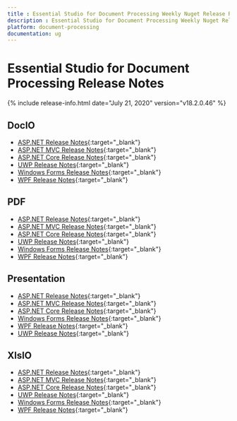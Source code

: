 ```yaml
---
title : Essential Studio for Document Processing Weekly Nuget Release Release Notes  
description : Essential Studio for Document Processing Weekly Nuget Release Release Notes  
platform: document-processing
documentation: ug
---
```


# Essential Studio for Document Processing  Release Notes  

{% include release-info.html date="July 21, 2020" version="v18.2.0.46" %} 

## DocIO

* [ASP.NET Release Notes](/aspnet/release-notes/v18.2.0.46#docio){:target="_blank"}
* [ASP.NET MVC Release Notes](/aspnetmvc/release-notes/v18.2.0.46#docio){:target="_blank"}
* [ASP.NET Core Release Notes](/aspnet-core/release-notes/v18.2.0.46#docio){:target="_blank"}
* [UWP Release Notes](/uwp/release-notes/v18.2.0.46#docio){:target="_blank"}
* [Windows Forms Release Notes](/windowsforms/release-notes/v18.2.0.46#docio){:target="_blank"}
* [WPF Release Notes](/wpf/release-notes/v18.2.0.46#docio){:target="_blank"}


## PDF

* [ASP.NET Release Notes](/aspnet/release-notes/v18.2.0.46#pdf){:target="_blank"}
* [ASP.NET MVC Release Notes](/aspnetmvc/release-notes/v18.2.0.46#pdf){:target="_blank"}
* [ASP.NET Core Release Notes](/aspnet-core/release-notes/v18.2.0.46#pdf){:target="_blank"}
* [UWP Release Notes](/uwp/release-notes/v18.2.0.46#pdf){:target="_blank"}
* [Windows Forms Release Notes](/windowsforms/release-notes/v18.2.0.46#pdf){:target="_blank"}
* [WPF Release Notes](/wpf/release-notes/v18.2.0.46#pdf){:target="_blank"}


## Presentation

* [ASP.NET Release Notes](/aspnet/release-notes/v18.2.0.46#presentation){:target="_blank"}
* [ASP.NET MVC Release Notes](/aspnetmvc/release-notes/v18.2.0.46#presentation){:target="_blank"}
* [ASP.NET Core Release Notes](/aspnet-core/release-notes/v18.2.0.46#presentation){:target="_blank"}
* [Windows Forms Release Notes](/windowsforms/release-notes/v18.2.0.46#presentation){:target="_blank"}
* [WPF Release Notes](/wpf/release-notes/v18.2.0.46#presentation){:target="_blank"}
* [UWP Release Notes](/uwp/release-notes/v18.2.0.46#presentation){:target="_blank"}


## XlsIO

* [ASP.NET Release Notes](/aspnet/release-notes/v18.2.0.46#xlsio){:target="_blank"}
* [ASP.NET MVC Release Notes](/aspnetmvc/release-notes/v18.2.0.46#xlsio){:target="_blank"}
* [ASP.NET Core Release Notes](/aspnet-core/release-notes/v18.2.0.46#xlsio){:target="_blank"}
* [UWP Release Notes](/uwp/release-notes/v18.2.0.46#xlsio){:target="_blank"}
* [Windows Forms Release Notes](/windowsforms/release-notes/v18.2.0.46#xlsio){:target="_blank"}
* [WPF Release Notes](/wpf/release-notes/v18.2.0.46#xlsio){:target="_blank"}